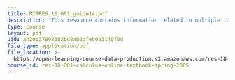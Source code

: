 ```yaml
---
title: MITRES_18_001_guide14.pdf
description: 'This resource contains information related to multiple integrals. '
type: course
layout: pdf
uid: a420b37892382bd8ab2dfeb0e3140f0d
file_type: application/pdf
file_location: >-
  https://open-learning-course-data-production.s3.amazonaws.com/res-18-001-calculus-online-textbook-spring-2005/a420b37892382bd8ab2dfeb0e3140f0d_MITRES_18_001_guide14.pdf
course_id: res-18-001-calculus-online-textbook-spring-2005
---
```

